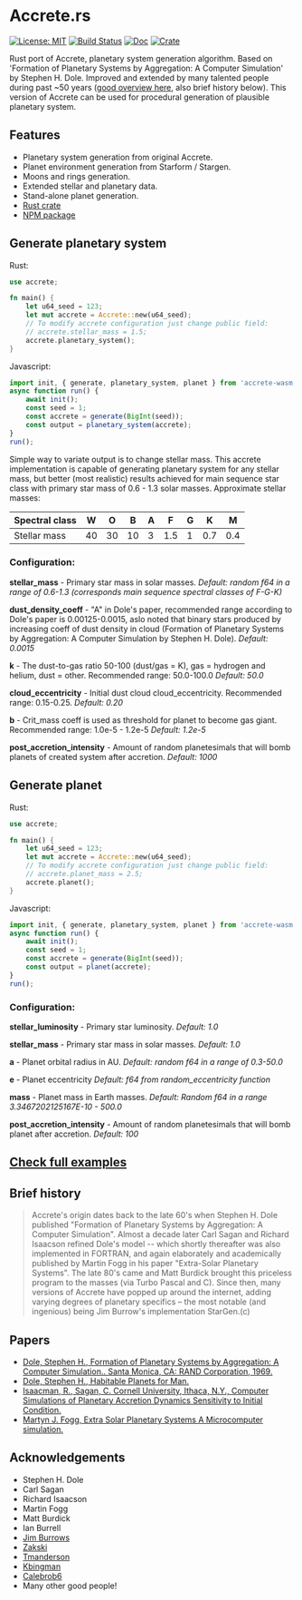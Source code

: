 Accrete.rs
========================
[![License: MIT](https://img.shields.io/badge/License-MIT.svg)](./LICENSE)
[![Build Status](https://github.com/leonidgrr/accrete/actions/workflows/rust.yml/badge.svg)](https://github.com/leonidgrr/accrete/actions/workflows/rust.yml)
[![Doc](https://docs.rs/accrete/badge.svg)](https://docs.rs/accrete)
[![Crate](https://img.shields.io/crates/v/accrete.svg)](https://crates.io/crates/accrete)

Rust port of Accrete, planetary system generation algorithm. Based on 'Formation of Planetary Systems by Aggregation: A Computer Simulation' by Stephen H. Dole. Improved and extended by many talented people during past ~50 years ([good overview here](https://github.com/zakski/accrete-starform-stargen), also brief history below).
This version of Accrete can be used for procedural generation of plausible planetary system.

## Features
- Planetary system generation from original Accrete.
- Planet environment generation from Starform / Stargen.
- Moons and rings generation.
- Extended stellar and planetary data.
- Stand-alone planet generation.
- [Rust crate](https://crates.io/crates/accrete)
- [NPM package](https://www.npmjs.com/package/accrete-wasm)

## Generate planetary system
Rust:
```rust
use accrete;

fn main() {
    let u64_seed = 123;
    let mut accrete = Accrete::new(u64_seed);
    // To modify accrete configuration just change public field:
    // accrete.stellar_mass = 1.5;
    accrete.planetary_system();
}
```

Javascript:
```javascript
import init, { generate, planetary_system, planet } from 'accrete-wasm';
async function run() {
    await init();
    const seed = 1;
    const accrete = generate(BigInt(seed));
    const output = planetary_system(accrete);
}
run();
```

Simple way to variate output is to change stellar mass. This accrete implementation is capable of generating planetary system for any stellar mass, but better (most realistic) results achieved for main sequence star class with primary star mass of 0.6 - 1.3 solar masses. Approximate stellar masses:

| Spectral class | W  | O  | B  | A | F   | G | K   | M   |
|----------------|----|----|----|---|-----|---|-----|-----|
| Stellar mass   | 40 | 30 | 10 | 3 | 1.5 | 1 | 0.7 | 0.4 |

### Configuration:

**stellar_mass** - Primary star mass in solar masses.
*Default: random f64 in a range of 0.6-1.3 (corresponds main sequence spectral classes of F-G-K)*

**dust_density_coeff** - "A" in Dole's paper, recommended range according to Dole's paper is 0.00125-0.0015, aslo noted that binary stars produced by increasing coeff of dust density in cloud (Formation of Planetary Systems by Aggregation: A Computer Simulation by Stephen H. Dole).
*Default: 0.0015*

**k** - The dust-to-gas ratio 50-100 (dust/gas = K), gas = hydrogen and helium, dust = other. Recommended range: 50.0-100.0
*Default: 50.0*

**cloud_eccentricity** - Initial dust cloud cloud_eccentricity. Recommended range: 0.15-0.25.
*Default: 0.20*

**b** - Crit_mass coeff is used as threshold for planet to become gas giant. Recommended range: 1.0e-5 - 1.2e-5
*Default: 1.2e-5*

**post_accretion_intensity** - Amount of random planetesimals that will bomb planets of created system after accretion.
*Default: 1000*

## Generate planet

Rust:
```rust
use accrete;

fn main() {
    let u64_seed = 123;
    let mut accrete = Accrete::new(u64_seed);
    // To modify accrete configuration just change public field:
    // accrete.planet_mass = 2.5;
    accrete.planet();
}
```

Javascript:
```javascript
import init, { generate, planetary_system, planet } from 'accrete-wasm';
async function run() {
    await init();
    const seed = 1;
    const accrete = generate(BigInt(seed));
    const output = planet(accrete);
}
run();
```

### Configuration:
**stellar_luminosity** - Primary star luminosity.
*Default: 1.0*

**stellar_mass** - Primary star mass in solar masses.
*Default: 1.0*

**a** - Planet orbital radius in AU.
*Default: random f64 in a range of 0.3-50.0*

**e** - Planet eccentricity
*Default: f64 from random_eccentricity function*

**mass** - Planet mass in Earth masses.
*Default: Random f64 in a range 3.3467202125167E-10 - 500.0*

**post_accretion_intensity** - Amount of random planetesimals that will bomb planet after accretion.
*Default: 100*

## [Check full examples](https://github.com/LeonidGrr/accrete/tree/master/examples)

## Brief history
>Accrete's origin dates back to the late 60's when Stephen H. Dole published "Formation of Planetary Systems by Aggregation: A Computer Simulation". 
>Almost a decade later Carl Sagan and Richard Isaacson refined Dole's model -- which shortly thereafter was also implemented in FORTRAN, and again elaborately and academically published by Martin Fogg in his paper "Extra-Solar Planetary Systems".
>The late 80's came and Matt Burdick brought this priceless program to the masses (via Turbo Pascal and C). Since then, many versions of Accrete have popped up around the internet, adding varying degrees of planetary specifics – the most notable (and ingenious) being Jim Burrow's implementation StarGen.(c)

## Papers
- [Dole, Stephen H., Formation of Planetary Systems by Aggregation: A Computer Simulation.. Santa Monica, CA: RAND Corporation, 1969.](https://www.rand.org/pubs/papers/P4226.html)
- [Dole, Stephen H., Habitable Planets for Man.](https://www.rand.org/content/dam/rand/pubs/commercial_books/2007/RAND_CB179-1.pdf)
- [Isaacman, R., Sagan, C. Cornell University, Ithaca, N.Y., Computer Simulations of Planetary Accretion Dynamics Sensitivity to Initial Condition.](https://ui.adsabs.harvard.edu/abs/1977Icar...31..510I/abstract)
- [Martyn J. Fogg, Extra Solar Planetary Systems A Microcomputer simulation.](https://www.academia.edu/4173808/Extra_Solar_Planetary_Systems_A_Microcomputer_Simulation)

## Acknowledgements
- Stephen H. Dole
- Carl Sagan
- Richard Isaacson
- Martin Fogg
- Matt Burdick
- Ian Burrell
- [Jim Burrows](http://www.eldacur.com/~brons/NerdCorner/StarGen/StarGen.html)
- [Zakski](https://github.com/zakski/accrete-starform-stargen)
- [Tmanderson](https://github.com/tmanderson/Accrete.js)
- [Kbingman](https://github.com/kbingman/accretejs)
- [Calebrob6](https://github.com/calebrob6/accrete)
- Many other good people!
